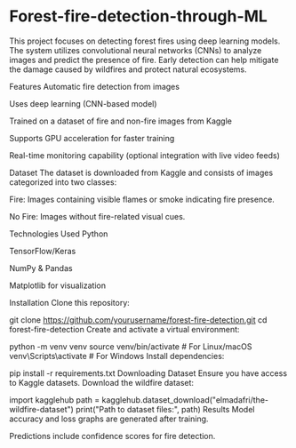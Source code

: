 # Forest-fire-detection-through-ML
This project focuses on detecting forest fires using deep learning models. The system utilizes convolutional neural networks (CNNs) to analyze images and predict the presence of fire. Early detection can help mitigate the damage caused by wildfires and protect natural ecosystems.

Features Automatic fire detection from images

Uses deep learning (CNN-based model)

Trained on a dataset of fire and non-fire images from Kaggle

Supports GPU acceleration for faster training

Real-time monitoring capability (optional integration with live video feeds)

Dataset The dataset is downloaded from Kaggle and consists of images categorized into two classes:

Fire: Images containing visible flames or smoke indicating fire presence.

No Fire: Images without fire-related visual cues.

Technologies Used Python

TensorFlow/Keras

NumPy & Pandas

Matplotlib for visualization

Installation Clone this repository:

git clone https://github.com/yourusername/forest-fire-detection.git cd forest-fire-detection Create and activate a virtual environment:

python -m venv venv source venv/bin/activate # For Linux/macOS venv\Scripts\activate # For Windows Install dependencies:

pip install -r requirements.txt Downloading Dataset Ensure you have access to Kaggle datasets. Download the wildfire dataset:

import kagglehub path = kagglehub.dataset_download("elmadafri/the-wildfire-dataset") print("Path to dataset files:", path) Results Model accuracy and loss graphs are generated after training.

Predictions include confidence scores for fire detection.
